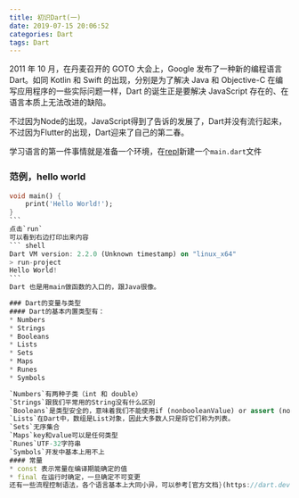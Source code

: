 ```yaml
---
title: 初识Dart(一)
date: 2019-07-15 20:06:52
categories: Dart
tags: Dart
---
```

2011 年 10 月，在丹麦召开的 GOTO 大会上，Google 发布了一种新的编程语言 Dart。如同 Kotlin 和 Swift 的出现，分别是为了解决 Java 和 Objective-C 在编写应用程序的一些实际问题一样，Dart 的诞生正是要解决 JavaScript 存在的、在语言本质上无法改进的缺陷。<!--more-->

不过因为Node的出现，JavaScript得到了告诉的发展了，Dart并没有流行起来，不过因为Flutter的出现，Dart迎来了自己的第二春。

学习语言的第一件事情就是准备一个环境，在[repl](https://repl.it/languages/dart)新建一个`main.dart`文件

### 范例，hello world

```` dart
void main() {
    print('Hello World!');
}
```
点击`run`
可以看到右边打印出来内容
``` shell
Dart VM version: 2.2.0 (Unknown timestamp) on "linux_x64"
> run-project
Hello World!
```
Dart 也是用main做函数的入口的，跟Java很像。

### Dart的变量与类型
#### Dart的基本内置类型有：
* Numbers
* Strings
* Booleans
* Lists
* Sets
* Maps
* Runes
* Symbols

`Numbers`有两种子类（int 和 double）
`Strings`跟我们平常用的String没有什么区别
`Booleans`是类型安全的，意味着我们不能使用if (nonbooleanValue) or assert (nonbooleanValue) 这样的代码去判断，而应该显示的检查
`Lists`在Dart中，数组是List对象，因此大多数人只是将它们称为列表。
`Sets`无序集合
`Maps`key和value可以是任何类型
`Runes`UTF-32字符串
`Symbols`开发中基本上用不上
#### 常量
* const 表示常量在编译期能确定的值
* final 在运行时确定，一旦确定不可变更
还有一些流程控制语法，各个语言基本上大同小异，可以参考[官方文档}(https://dart.dev/guides/language),学习语言的过程比较重要的就是练习，多写，多思考，就会有进步。

